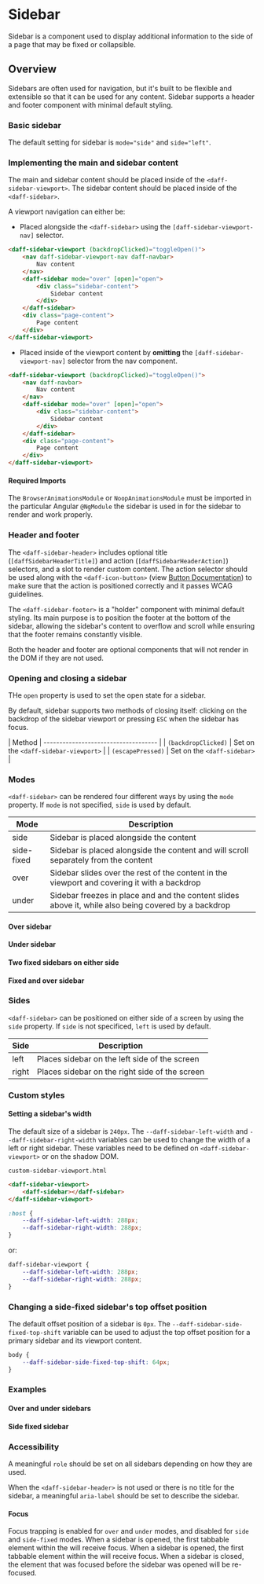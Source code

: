 # Sidebar
Sidebar is a component used to display additional information to the side of a page that may be fixed or collapsible.

## Overview
Sidebars are often used for navigation, but it's built to be flexible and extensible so that it can be used for any content. Sidebar supports a header and footer component with minimal default styling.

### Basic sidebar
The default setting for sidebar is `mode="side"` and `side="left"`.

<design-land-example-viewer-container example="basic-sidebar"></design-land-example-viewer-container>

### Implementing the main and sidebar content
The main and sidebar content should be placed inside of the `<daff-sidebar-viewport>`. The sidebar content should be placed inside of the `<daff-sidebar>`.

A viewport navigation can either be:

- Placed alongside the `<daff-sidebar>` using the `[daff-sidebar-viewport-nav]` selector.

```html
<daff-sidebar-viewport (backdropClicked)="toggleOpen()">
	<nav daff-sidebar-viewport-nav daff-navbar>
		Nav content
	</nav>
	<daff-sidebar mode="over" [open]="open">
		<div class="sidebar-content">
			Sidebar content
		</div>
	</daff-sidebar>
	<div class="page-content">
		Page content
	</div>
</daff-sidebar-viewport>
```

- Placed inside of the viewport content by **omitting** the `[daff-sidebar-viewport-nav]` selector from the nav component.

```html
<daff-sidebar-viewport (backdropClicked)="toggleOpen()">
	<nav daff-navbar>
		Nav content
	</nav>
	<daff-sidebar mode="over" [open]="open">
		<div class="sidebar-content">
			Sidebar content
		</div>
	</daff-sidebar>
	<div class="page-content">
		Page content
	</div>
</daff-sidebar-viewport>
```

#### Required Imports
The `BrowserAnimationsModule` or `NoopAnimationsModule` must be imported in the particular Angular `@NgModule` the sidebar is used in for the sidebar to render and work properly.

### Header and footer
The `<daff-sidebar-header>` includes optional title (`[daffSidebarHeaderTitle]`) and action (`[daffSidebarHeaderAction]`) selectors, and a slot to render custom content. The action selector should be used along with the `<daff-icon-button>` (view [Button Documentation](/libs/design/button/README.md)) to make sure that the action is positioned correctly and it passes WCAG guidelines.

The `<daff-sidebar-footer>` is a "holder" component with minimal default styling. Its main purpose is to position the footer at the bottom of the sidebar, allowing the sidebar's content to overflow and scroll while ensuring that the footer remains constantly visible.

Both the header and footer are optional components that will not render in the DOM if they are not used.

### Opening and closing a sidebar
THe `open` property is used to set the open state for a sidebar.

By default, sidebar supports two methods of closing itself: clicking on the backdrop of the sidebar viewport or pressing `ESC` when the sidebar has focus.

| Method              | ------------------------------------ |
| `(backdropClicked)` | Set on the `<daff-sidebar-viewport>` |
| `(escapePressed)`   | Set on the `<daff-sidebar>`          |

### Modes
`<daff-sidebar>` can be rendered four different ways by using the `mode` property. If `mode` is not specified, `side` is used by default.

| Mode       | Description                                                                                          |
| ---------- | ---------------------------------------------------------------------------------------------------- |
| side       | Sidebar is placed alongside the content                                                              |
| side-fixed | Sidebar is placed alongside the content and will scroll separately from the content                  |
| over       | Sidebar slides over the rest of the content in the viewport and covering it with a backdrop          |
| under      | Sidebar freezes in place and and the content slides above it, while also being covered by a backdrop |

#### Over sidebar
<design-land-example-viewer-container example="over-sidebar"></design-land-example-viewer-container>

#### Under sidebar
<design-land-example-viewer-container example="under-sidebar"></design-land-example-viewer-container>

#### Two fixed sidebars on either side
<design-land-example-viewer-container example="two-fixed-sidebars-either-side"></design-land-example-viewer-container>

#### Fixed and over sidebar
<design-land-example-viewer-container example="fixed-and-over-sidebar"></design-land-example-viewer-container>

### Sides
`<daff-sidebar>` can be positioned on either side of a screen by using the `side` property. If `side` is not specificed, `left` is used by default.

| Side  | Description                                    |
| ----- | ---------------------------------------------- |
| left  | Places sidebar on the left side of the screen  |
| right | Places sidebar on the right side of the screen |

### Custom styles

#### Setting a sidebar's width
The default size of a sidebar is `240px`. The `--daff-sidebar-left-width` and `--daff-sidebar-right-width` variables can be used to change the width of a left or right sidebar. These variables need to be defined on `<daff-sidebar-viewport>` or on the shadow DOM.

`custom-sidebar-viewport.html`
```html
<daff-sidebar-viewport>
	<daff-sidebar></daff-sidebar>
</daff-sidebar-viewport>
```

```scss
:host {
	--daff-sidebar-left-width: 288px;
	--daff-sidebar-right-width: 288px;
}
```

or:

```scss
daff-sidebar-viewport {
	--daff-sidebar-left-width: 288px;
	--daff-sidebar-right-width: 288px;
}
```

### Changing a side-fixed sidebar's top offset position
The default offset position of a sidebar is `0px`. The `--daff-sidebar-side-fixed-top-shift` variable can be used to adjust the top offset position for a primary sidebar and its viewport content.

```scss
body {
	--daff-sidebar-side-fixed-top-shift: 64px;
}
```

### Examples
#### Over and under sidebars
<design-land-example-viewer-container example="over-and-under-sidebars"></design-land-example-viewer-container>

#### Side fixed sidebar
<design-land-example-viewer-container example="side-fixed-sidebar"></design-land-example-viewer-container>

### Accessibility
A meaningful `role` should be set on all sidebars depending on how they are used.

When the `<daff-sidebar-header>` is not used or there is no title for the sidebar, a meaningful `aria-label` should be set to describe the sidebar.

#### Focus
Focus trapping is enabled for `over` and `under` modes, and disabled for `side` and `side-fixed` modes. When a sidebar is opened, the first tabbable element within the will receive focus. When a sidebar is opened, the first tabbable element within the will receive focus. When a sidebar is closed, the element that was focused before the sidebar was opened will be re-focused.